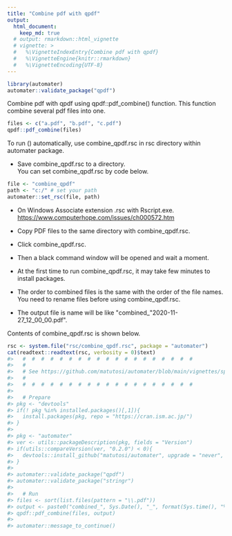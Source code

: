```yaml
---
title: "Combine pdf with qpdf"
output: 
  html_document:
    keep_md: true
  # output: rmarkdown::html_vignette
  # vignette: >
  #   %\VignetteIndexEntry{Combine pdf with qpdf}
  #   %\VignetteEngine{knitr::rmarkdown}
  #   %\VignetteEncoding{UTF-8}
---
```





```r
library(automater)
automater::validate_package("qpdf")
```


Combine pdf with qpdf using qpdf::pdf_combine() function.
This function combine several pdf files into one.



```r
files <- c("a.pdf", "b.pdf", "c.pdf")
qpdf::pdf_combine(files)
```

To run () automatically, use combine_qpdf.rsc in rsc directory within automater package.   

- Save combine_qpdf.rsc to a directory.    
  You can set combine_qpdf.rsc by code below.    


```r
file <- "combine_qpdf"
path <- "c:/" # set your path
automater::set_rsc(file, path)
```

- On Windows Associate extension .rsc with Rscript.exe.    
  https://www.computerhope.com/issues/ch000572.htm    


- Copy PDF files to the same directory with combine_qpdf.rsc.   
- Click combine_qpdf.rsc.   
- Then a black command window will be opened and wait a moment.   
- At the first time to run combine_qpdf.rsc, it may take few minutes to install packages.   
- The order to combined files is the same with the order of the file names.    
  You need to rename files before using combine_qpdf.rsc.    
- The output file is name will be like "combined_"2020-11-27_12_00_00.pdf".    

Contents of combine_qpdf.rsc is shown below. 


```r
rsc <- system.file("rsc/combine_qpdf.rsc", package = "automater")
cat(readtext::readtext(rsc, verbosity = 0)$text)
#>   #  #  #  #  #  #  #  #  #  #  #  #  #  #  #  #  #  #  # 
#>   # 
#>   # See https://github.com/matutosi/automater/blob/main/vignettes/split_qpdf.md
#>   # 
#>   #  #  #  #  #  #  #  #  #  #  #  #  #  #  #  #  #  #  # 
#> 
#>   # Prepare
#> pkg <- "devtools"
#> if(! pkg %in% installed.packages()[,1]){
#>   install.packages(pkg, repo = "https://cran.ism.ac.jp/")
#> }
#> 
#> pkg <- "automater"
#> ver <- utils::packageDescription(pkg, fields = "Version")
#> if(utils::compareVersion(ver, "0.2.0") < 0){
#>   devtools::install_github("matutosi/automater", upgrade = "never", force = TRUE)
#> }
#> 
#> automater::validate_package("qpdf")
#> automater::validate_package("stringr")
#> 
#>   # Run
#> files <- sort(list.files(pattern = "\\.pdf"))
#> output <- paste0("combined_", Sys.Date(), "_", format(Sys.time(), "%H_%M_%S"), ".pdf")
#> qpdf::pdf_combine(files, output)
#> 
#> automater::message_to_continue()
```
